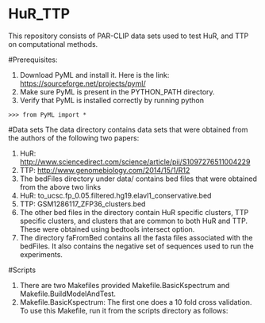 # HuR_TTP 

This repository consists of PAR-CLIP data sets used to test HuR, and TTP on computational methods. 

#Prerequisites:

1. Download PyML and install it. Here is the link:
https://sourceforge.net/projects/pyml/
2. Make sure PyML is present in the PYTHON_PATH directory.
3. Verify that PyML is installed correctly by running python

```>>> from PyML import *```

#Data sets
The data directory contains data sets that were obtained from the authors of the following two papers:

1. HuR: http://www.sciencedirect.com/science/article/pii/S1097276511004229
2. TTP: http://www.genomebiology.com/2014/15/1/R12
3. The bedFiles directory under data/ contains bed files that were obtained from the above two links
4. HuR: to_ucsc.fp_0.05.filtered.hg19.elavl1_conservative.bed
5. TTP: GSM1286117_ZFP36_clusters.bed
6. The other bed files in the directory contain HuR specific clusters, TTP specific clusters, and clusters that are common to both HuR and TTP. These were obtained using bedtools intersect option. 
7. The directory faFromBed contains all the fasta files associated with the bedFiles. It also contains the negative set of sequences used to run the experiments.

#Scripts
1. There are two Makefiles provided Makefile.BasicKspectrum and Makefile.BuildModelAndTest. 
2. Makefile.BasicKspectrum: The first one does a 10 fold cross validation. To use this Makefile, run it from the scripts directory as  follows:
``` make -f Makefile.BasicKspectrum pos_file=../data/faFromBed/GSM1286117_ZFP36_clusters_stranded.fa neg_file=../data/faFromBed/NONGSM1286117_ZFP36_clusters_stranded.fa conf_prefix=TTP_Basic result_dir=TTP_Basic_Results
```


